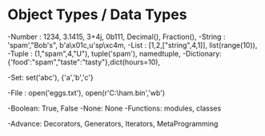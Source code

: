 # Object Types / Data Types

-Number : 1234, 3.1415, 3+4j, 0b111, Decimal(), Fraction(),
-String : 'spam',"Bob's", b'a\x01c,u'sp\xc4m,
-List : [1,2,["string",4,1]], list(range(10)),
-Tuple : (1,"spam",4,"U"), tuple('spam'), namedtuple,
-Dictionary: {'food':"spam","taste":"tasty"},dict(hours=10),

-Set: set('abc'), {'a','b','c'}

-File : open('eggs.txt'), open(r'C:\ham.bin','wb')

-Boolean: True, False
-None: None
-Functions: modules, classes

-Advance: Decorators, Generators, Iterators, MetaProgramming